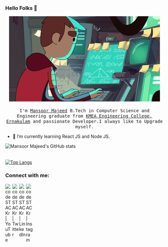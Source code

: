 ### Hello Folks 👋

 <p align="center">
 <img src = "computerProgrammer.gif">
  <br /><br />
  <samp>
    I'm <a href="https://www.linkedin.com/in/mansoor-majeed/">Mansoor Majeed</a> B.Tech in Computer Science and Engineering graduate from <a     href="http://www.kmeacollege.ac.in/">KMEA Engineering College, Ernakulam</a> and passionate Developer.I always like to Upgrade myself.
  </samp>
</p> 

- 🌱 I’m currently learning React JS and Node JS. 

<!--
**Mans22r/Mans22r** is a ✨ _special_ ✨ repository because its `README.md` (this file) appears on your GitHub profile.

Here are some ideas to get you started:

- 🔭 I’m currently studying at KMEA Engg collage, ERNAKULAM 
- 🌱 I’m currently learning  PROGRAMMING LANGUAGES
- 👯 I’m looking to collaborate on ...
- 🤔 I’m looking for help with ...
- 💬 Ask me about ...
- 📫 How to reach me: 
- 😄 Pronouns: ...
- ⚡ Fun fact: ...
-->

![Mansoor Majeed's GitHub stats](https://github-readme-stats.vercel.app/api?username=Mans22r&show_icons=true&theme=radical)
<br><br><br>
[![Top Langs](https://github-readme-stats.vercel.app/api/top-langs/?username=Mans22r)](https://github.com/Mans22r/github-readme-stats)
<!--
<br><br><br>
[![willianrod's wakatime stats](https://github-readme-stats.vercel.app/api/wakatime?username=Mans22r)](https://github.com/Mans22r/github-readme-stats)
-->



### Connect with me:

[<img align="left" alt="codeSTACKr | YouTube" width="22px" src="https://cdn.jsdelivr.net/npm/simple-icons@v3/icons/facebook.svg" />][facebook]
[<img align="left" alt="codeSTACKr | Twitter" width="22px" src="https://cdn.jsdelivr.net/npm/simple-icons@v3/icons/twitter.svg" />][twitter]
[<img align="left" alt="codeSTACKr | LinkedIn" width="22px" src="https://cdn.jsdelivr.net/npm/simple-icons@v3/icons/linkedin.svg" />][linkedin]
[<img align="left" alt="codeSTACKr | Instagram" width="22px" src="https://cdn.jsdelivr.net/npm/simple-icons@v3/icons/instagram.svg" />][instagram]


[twitter]: https://twitter.com/Mans22r
[facebook]: https://www.facebook.com/mansoor.majeed.731
[instagram]: https://instagram.com/_mans_22_r_/
[linkedin]: https://linkedin.com/in/mansoor-majeed/
